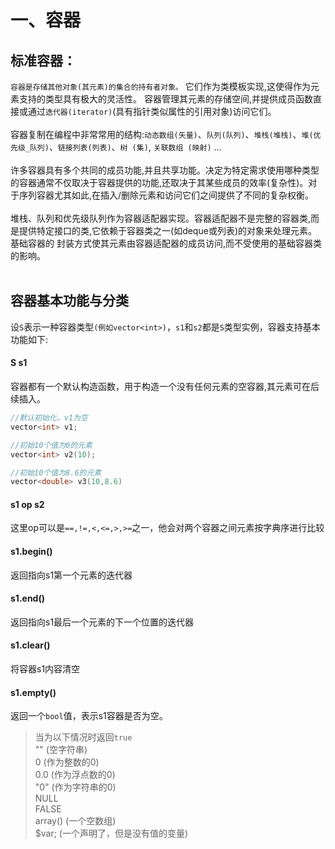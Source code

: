 一、容器
================
标准容器：
------------

`容器是存储其他对象(其元素)的集合的持有者对象。`
它们作为类模板实现,这使得作为元素支持的类型具有极大的灵活性。
容器管理其元素的存储空间,并提供成员函数直接或通过`迭代器(iterator)`(具有指针类似属性的引用对象)访问它们。<br><br>
容器复制在编程中非常常用的结构:`动态数组(矢量)`、`队列(队列)`、`堆栈(堆栈)`、`堆(优先级_队列)`、`链接列表(列表)`、`树 (集)`, `关联数组 (映射)` ...<br><br>
许多容器具有多个共同的成员功能,并且共享功能。决定为特定需求使用哪种类型的容器通常不仅取决于容器提供的功能,还取决于其某些成员的效率(复杂性)。对于序列容器尤其如此,在插入/删除元素和访问它们之间提供了不同的复杂权衡。<br><br>
    堆栈、队列和优先级队列作为容器适配器实现。容器适配器不是完整的容器类,而是提供特定接口的类,它依赖于容器类之一(如deque或列表)的对象来处理元素。 基础容器的 封装方式使其元素由容器适配器的成员访问,而不受使用的基础容器类的影响。<br><br>
    
## 容器基本功能与分类
   设`S`表示一种容器类型`(例如vector<int>)`，`s1`和`s2`都是`S`类型实例，容器支持基本功能如下:<br>
####    S s1     
容器都有一个默认构造函数，用于构造一个没有任何元素的空容器,其元素可在后续插入。
```c++
//默认初始化，v1为空
vector<int> v1;
```
```c++
//初始10个值为0的元素
vector<int> v2(10);
```
```c++
//初始10个值为8.6的元素
vector<double> v3(10,8.6)
```

####   s1 op s2  
这里op可以是`==,!=,<,<=,>,>=`之一，他会对两个容器之间元素按字典序进行比较
####   s1.begin()  
返回指向s1第一个元素的迭代器
####   s1.end()  
返回指向s1最后一个元素的下一个位置的迭代器
####  s1.clear() 
将容器s1内容清空
####  s1.empty() 
返回一个`bool`值，表示s1容器是否为空。
>当为以下情况时返回`true`<br>
>"" (空字符串)<br>
>0 (作为整数的0)<br>
>0.0 (作为浮点数的0)<br>
>"0" (作为字符串的0)<br>
>NULL<br>
>FALSE<br>
>array() (一个空数组)<br>
>$var; (一个声明了，但是没有值的变量)<br>
